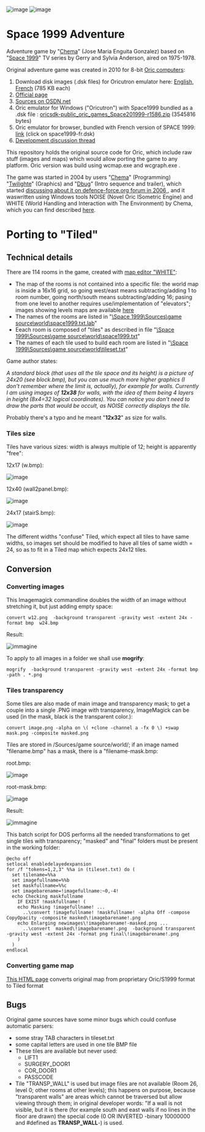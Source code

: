 ![image](https://user-images.githubusercontent.com/1620953/200532450-90ec5331-c57a-4d58-a368-35cb43314cc9.png)
 ![image](https://user-images.githubusercontent.com/1620953/200525511-4756c506-7fef-4b35-8dee-3cb3def45eb7.png)


# Space 1999 Adventure

Adventure game by "[Chema](http://isa.uniovi.es/~chema/)" (Jose Maria Enguita Gonzalez) based on "[Space 1999](https://en.wikipedia.org/wiki/Space:_1999)" TV series by Gerry and Sylvia Anderson, aired on 1975-1978.

Original adventure game was created in 2010 for 8-bit [Oric computers](https://en.wikipedia.org/wiki/Oric):
1) Download disk images (.dsk files) for Oricutron emulator here: [English](https://www.defence-force.org/files/space1999-en.zip), [French](https://www.defence-force.org/files/space1999-fr.zip) (785 KB each)
2) [Official page](https://www.defence-force.org/index.php?page=games&game=space1999)
3) [Sources on OSDN.net](https://osdn.net/projects/oricsdk/scm/svn/tree/head/public/oric/games/Space%201999/Sources/)
4) Oric emulator for Windows ("Oricutron") with Space1999 bundled as a .dsk file : [oricsdk-public_oric_games_Space201999-r1586.zip](https://osdn.net/projects/oricsdk/scm/svn/archive/head/public/oric/games/Space%201999/?format=zip) (3545816 bytes)
5) Oric emulator for browser, bundled with French version of SPACE 1999: [link](https://torguet.net/oric/)  (click on space1999-fr.dsk)
6) [Development discussion thread](https://forum.defence-force.org/viewtopic.php?t=135)

This repository holds the original source code for Oric, which include raw stuff (images and maps) which would allow porting the game to any platform. Oric version was build using wcmap.exe and wcgraph.exe . 

The game was started in 2004 by users "[Chema](https://forum.defence-force.org/memberlist.php?mode=viewprofile&u=21)" (Programming) "[Twilighte](https://forum.defence-force.org/memberlist.php?mode=viewprofile&u=4)" (Graphics) and "[Dbug](https://forum.defence-force.org/memberlist.php?mode=viewprofile&u=2)" (Intro sequence and trailer), which started [discussing about it on defence-force.org forum in 2006 ](https://forum.defence-force.org/viewtopic.php?t=135), and it waswritten using Windows tools NOISE (Novel Oric ISometric Engine) and WHITE (World Handling and Interaction with The Environment) by Chema, which you can find described [here](http://isa.uniovi.es/~chema/white+noise/intro.htm).

# Porting to "Tiled"

## Technical details

There are 114 rooms in the game, created with [map editor "WHITE"](https://www.defence-force.org/ftp/forum/isometric/space1999/):

- The map of the rooms is not contained into a specific file: the world map is inside a 16x16 grid, so going west/east means subtracting/adding 1 to room number, going north/south means subtracting/adding 16; pasing from one level to another requires use/implementation of "elevators"; images showing levels maps are available [here](https://github.com/jumpjack/Space1999Adventure/tree/main/resources)
- The names of the rooms are listed in  "[\Space 1999\Sources\game source\world\space1999.txt.lab](https://github.com/jumpjack/Space1999Adventure/blob/main/Sources/game%20source/world/space1999.txt.lab)"
- Eeach room is composed of "tiles" as described in file "[\Space 1999\Sources\game source\world\space1999.txt](https://github.com/jumpjack/Space1999Adventure/blob/main/Sources/game%20source/world/space1999.txt)"
- The names of each tile used to build each room are listed in "[\Space 1999\Sources\game source\world\tileset.txt](https://github.com/jumpjack/Space1999Adventure/blob/main/Sources/game%20source/world/tileset.txt)"

Game author states:

_A standard block (that uses all the tile space and its height) is a picture of 24x20 (see block.bmp), but you can use much more higher graphics (I don't remember where the limit is, actually), for example for walls. Currently I am using images of **12x38** for walls, with the idea of them being 4 layers in height (8x4=32 logical coordinates). You can notice you don't need to draw the parts that would be occult, as NOISE correctly displays the tile._

Probably there's a typo and he meant "**12x32**" as size for walls.

### Tiles size

Tiles have various sizes: width is always multiple of 12; height is apparently "free":

12x17 (w.bmp):

![image](https://user-images.githubusercontent.com/1620953/201062676-6014de36-331e-468e-a322-39154a6d503d.png)


12x40 (wall2panel.bmp):

![image](https://user-images.githubusercontent.com/1620953/201062515-54e9717f-5d63-4213-b973-65e4f0e502c1.png)


24x17 (stairS.bmp):

![image](https://user-images.githubusercontent.com/1620953/201062328-d5cfd433-7469-44ad-b99c-050d1ad00b2f.png)



The different widths "confuse" Tiled, which expect all tiles to have same widths, so images set should be modified to have all tiles of same width = 24, so as to fit in a Tiled map which expects 24x12 tiles.


## Conversion

### Converting images

This Imagemagick commandline doubles the width of an image without stretching it, but just adding empty space:

    convert w12.png  -background transparent -gravity west -extent 24x -format bmp  w24.bmp
    
Result:

![immagine](https://user-images.githubusercontent.com/1620953/201090954-56e52568-cd73-4430-83cd-b3577c02f244.png)

To apply to all images in a folder we shall use **mogrify**:

    mogrify  -background transparent -gravity west -extent 24x -format bmp -path . *.png

### Tiles transparency

Some tiles are also made of main image and transparency mask; to get a couple into a single .PNG image with transparency, ImageMagick can be used (in the mask, black is the transparent color.):

    convert image.png -alpha on \( +clone -channel a -fx 0 \) +swap mask.png -composite masked.png

Tiles are stored in /Sources/game source/world/; if an image named "filename.bmp" has a mask, there is a "filename-mask.bmp:

root.bmp:

![image](https://user-images.githubusercontent.com/1620953/201062875-dad32099-752b-46cb-9872-f82b9e5e317e.png)


root-mask.bmp:

![image](https://user-images.githubusercontent.com/1620953/201062950-acaf41ec-8e12-49cd-b568-05fb6295fe37.png)

Result:

![immagine](https://user-images.githubusercontent.com/1620953/201063826-bddb30b5-8263-4e3f-a029-96b37add5524.png)


This batch script for DOS performs all the needed transformations to get single tiles with transparency; "masked" and "final" folders must be present in the working folder:

```
@echo off
setlocal enabledelayedexpansion
for /f "tokens=1,2,3" %%a in (tileset.txt) do (
  set tilename=%%a
  set imagefullname=%%b
  set maskfullname=%%c
  set imagebarename=!imagefullname:~0,-4!
  echo Checking maskfullname
    IF EXIST !maskfullname! (
    echo Masking !imagefullname! ...
      ..\convert !imagefullname! !maskfullname! -alpha Off -compose CopyOpacity -composite masked\!imagebarename!.png
    echo Enlarging newimages\!imagebarename!-masked.png ...
      ..\convert  masked\!imagebarename!.png  -background transparent -gravity west -extent 24x -format png final\!imagebarename!.png
    )
  )
endlocal
```

### Converting game map

[This HTML page](https://github.com/jumpjack/Space1999Adventure/blob/main/oric2tileset.html) converts original map from proprietary Oric/S1999 format to Tiled format



## Bugs
Original game sources have some minor bugs which could confuse automatic parsers:
- some stray TAB characters in tileset.txt
- some capital letters are used in one tile BMP file
- These tiles are available but never used:
    - LIFT1
    - SURGERY_DOOR1
    - COR_DOOR1
    - PASSCODE
- Tile "TRANSP_WALL" is used but image files are not available (Room 26, level 0; other rooms at other levels); this happens on purpose, because "transparent walls" are areas which cannot be traversed but allow viewing through them; in original developer words: "If a wall is not visible, but it is there (for example south and east walls if no lines in the floor are drawn) the special code (0 OR INVERTED -binary 10000000 and #defined as **TRANSP_WALL**-) is used.
